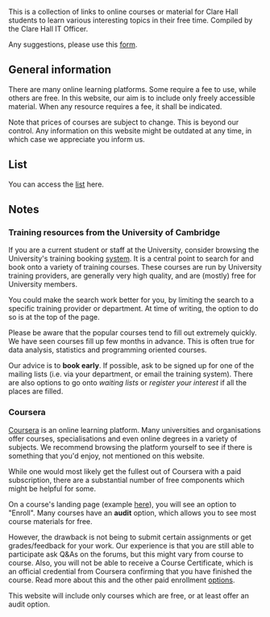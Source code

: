 This is a collection of links to online courses or material for Clare Hall students to learn various interesting topics in their free time. Compiled by the Clare Hall IT Officer.

Any suggestions, please use this [form](https://forms.gle/ftaA311nYE4smCfJ9). 

## General information
There are many online learning platforms. Some require a fee to use, while others are free. In this website, our aim is to include only freely accessible material. When any resource requires a fee, it shall be indicated.

Note that prices of courses are subject to change. This is beyond our control. Any information on this website might be outdated at any time, in which case we appreciate you inform us.

## List
You can access the [list](list) here.

## Notes
### Training resources from the University of Cambridge
If you are a current student or staff at the University, consider browsing the University's training booking [system](https://www.training.cam.ac.uk). It is a central point to search for and book onto a variety of training courses. These courses are run by University training providers, are generally very high quality, and are (mostly) free for University members.

You could make the search work better for you, by limiting the search to a specific training provider or department. At time of writing, the option to do so is at the top of the page.

Please be aware that the popular courses tend to fill out extremely quickly. We have seen courses fill up few months in advance. This is often true for data analysis, statistics and programming oriented courses.

Our advice is to **book early**. If possible, ask to be signed up for one of the mailing lists (i.e. via your department, or email the training system). There are also options to go onto *waiting lists* or *register your interest* if all the places are filled.

### Coursera
[Coursera](https://www.coursera.org) is an online learning platform. Many universities and organisations offer courses, specialisations and even online degrees in a variety of subjects. We recommend browsing the platform yourself to see if there is something that you'd enjoy, not mentioned on this website.

While one would most likely get the fullest out of Coursera with a paid subscription, there are a substantial number of free components which might be helpful for some.

On a course's landing page (example [here](https://www.coursera.org/learn/machine-learning)), you will see an option to "Enroll". Many courses have an **audit** option, which allows you to see most course materials for free.

However, the drawback is not being to submit certain assignments or get grades/feedback for your work. Our experience is that you are still able to participate ask Q&As on the forums, but this might vary from course to course. Also, you will not be able to receive a Course Certificate, which is an official credential from Coursera confirming that you have finished the course. Read more about this and the other paid enrollment [ options](https://learner.coursera.help/hc/en-us/articles/209818613-Enrollment-options).

This website will include only courses which are free, or at least offer an audit option.



